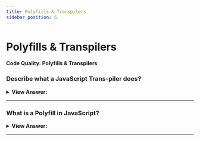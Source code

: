 ```yaml
---
title: Polyfills & Transpilers
sidebar_position: 6
---
```


# Polyfills & Transpilers

**Code Quality: Polyfills & Transpilers**

<head>
  <title>Polyfills & Transpilers - Frontend Interview Questions & Answers</title>
  <meta charSet="utf-8" />
</head>

### Describe what a JavaScript Trans-piler does?

<details>
  <summary><strong>View Answer:</strong></summary>
  <div>
  <div><strong>Interview Response:</strong> A transpiler is a special piece of software that can parse (“read and understand”) modern code, and rewrite it using older syntax constructs, so that the result would be the same.
</div><br />
  <div><strong className="codeExample">Code Example:</strong><br /><br />

  <div></div>

```js
// before running the transpiler
height = height ?? 100;

// after running the transpiler
height = height !== undefined && height !== null ? height : 100;
```

:::note

Before 2020, JavaScript did not have a nullish coalescing operator (??). In order to make it work we needed a piece of software to convert it into workable code for older browsers.

:::

  </div>
  </div>
</details>

---

### What is a Polyfill in JavaScript?

<details>
  <summary><strong>View Answer:</strong></summary>
  <div>
  <div><strong>Interview Response:</strong> A polyfill fills in the gaps where newer JavaScript features may not be compatible with older browsers.
</div><br />
  <div><strong className="codeExample">Code Example:</strong> Polyfill if Math.trunc function does not exist in an older engine.<br /><br />

  <div></div>

```js
if (!Math.trunc) {
  // if no such function
  // implement it
  Math.trunc = function (number) {
    // Math.ceil and Math.floor exist even in ancient JavaScript engines
    // they are covered later in the tutorial
    return number < 0 ? Math.ceil(number) : Math.floor(number);
  };
}
```

  </div>
  </div>
</details>

---
